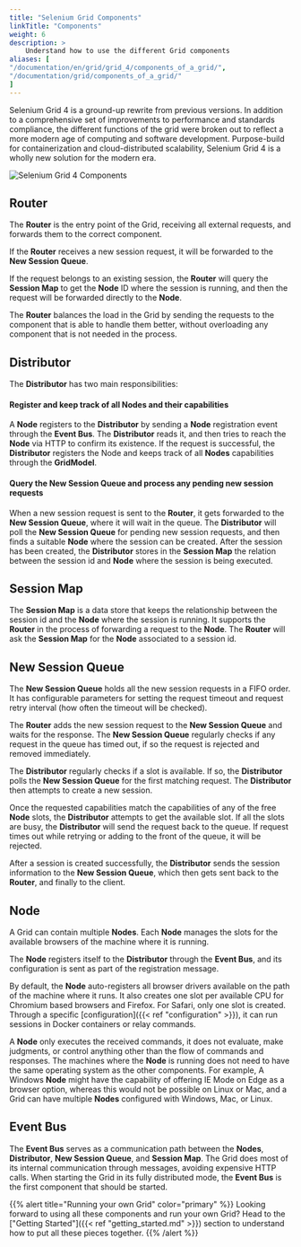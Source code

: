 ```yaml
---
title: "Selenium Grid Components"
linkTitle: "Components"
weight: 6
description: >
    Understand how to use the different Grid components
aliases: [
"/documentation/en/grid/grid_4/components_of_a_grid/",
"/documentation/grid/components_of_a_grid/"
]
---
```


Selenium Grid 4 is a ground-up rewrite from previous versions. In addition to a comprehensive
set of improvements to performance and standards compliance, the different functions of the grid were 
broken out to reflect a more modern age of computing and software development. Purpose-build for containerization
and cloud-distributed scalability, Selenium Grid 4 is a wholly new solution for the modern era. 

![Selenium Grid 4 Components](/images/documentation/grid/components.png)

## Router

The **Router** is the entry point of the Grid, receiving all external requests, and forwards them to 
the correct component.

If the **Router** receives a new session request, it will be forwarded to the **New Session Queue**.

If the request belongs to an existing session, the **Router** will query the **Session Map** to get
the **Node** ID where the session is running, and then the request will be forwarded directly to the
**Node**.

The **Router** balances the load in the Grid by sending the requests to the component that is able 
to handle them better, without overloading any component that is not needed in the process.

## Distributor

The **Distributor** has two main responsibilities:

#### Register and keep track of all Nodes and their capabilities

A **Node** registers to the **Distributor** by sending a **Node** registration event through 
the **Event Bus**. The **Distributor** reads it, and then tries to reach the **Node** via HTTP
to confirm its existence. If the request is successful, the **Distributor** registers the Node 
and keeps track of all **Nodes** capabilities through the **GridModel**.

#### Query the New Session Queue and process any pending new session requests

When a new session request is sent to the **Router**, it gets forwarded to the **New Session Queue**,
where it will wait in the queue. The **Distributor** will poll the **New Session Queue** for pending 
new session requests, and then finds a suitable **Node** where the session can be created. After the
session has been created, the **Distributor** stores in the **Session Map** the relation between the 
session id and **Node** where the session is being executed.

## Session Map

The **Session Map** is a data store that keeps the relationship between the session id and the **Node** 
where the session is running. It supports the **Router** in the process of forwarding a request to the 
**Node**. The **Router** will ask the **Session Map** for the **Node** associated to a session id.

## New Session Queue

The **New Session Queue** holds all the new session requests in a FIFO order. It has configurable 
parameters for setting the request timeout and request retry interval (how often the timeout will 
be checked).

The **Router** adds the new session request to the **New Session Queue** and waits for the response.
The **New Session Queue** regularly checks if any request in the queue has timed out, if so the request 
is rejected and removed immediately.

The **Distributor** regularly checks if a slot is available. If so, the **Distributor** polls the
**New Session Queue** for the first matching request. The **Distributor** then attempts to create
a new session.

Once the requested capabilities match the capabilities of any of the free **Node** slots, the **Distributor** 
attempts to get the available slot. If all the slots are busy, the **Distributor** will send the request back
to the queue. If request times out while retrying or adding to the front of the queue, it will be rejected.

After a session is created successfully, the **Distributor** sends the session information to the **New Session Queue**,
which then gets sent back to the **Router**, and finally to the client.

## Node

A Grid can contain multiple **Nodes**. Each **Node** manages the slots for the available browsers of the machine 
where it is running.

The **Node** registers itself to the **Distributor** through the **Event Bus**, and its configuration is sent as 
part of the registration message.

By default, the **Node** auto-registers all browser drivers available on the path of the machine where it runs. 
It also creates one slot per available CPU for Chromium based browsers and Firefox. For Safari, only one slot is 
created. Through a specific [configuration]({{< ref "configuration" >}}), it can run sessions in Docker 
containers or relay commands.

A **Node** only executes the received commands, it does not evaluate, make judgments, or control anything other
than the flow of commands and responses. The machines where the **Node** is running does not need to have the 
same operating system as the other components. For example, A Windows **Node** might have the capability of 
offering IE Mode on Edge as a browser option, whereas this would not be possible on Linux or Mac, and a Grid can 
have multiple **Nodes** configured with Windows, Mac, or Linux.

## Event Bus

The **Event Bus** serves as a communication path between the **Nodes**, **Distributor**, **New Session Queue**, 
and **Session Map**. The Grid does most of its internal communication through messages, avoiding expensive HTTP 
calls. When starting the Grid in its fully distributed mode, the **Event Bus** is the first component that 
should be started.


{{% alert title="Running your own Grid" color="primary" %}}
Looking forward to using all these components and run your own Grid? 
Head to the ["Getting Started"]({{< ref "getting_started.md" >}})
section to understand how to put all these pieces together. 
{{% /alert %}}
